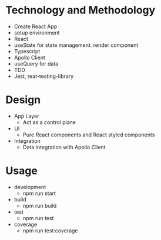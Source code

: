 # Technology and Methodology
  - Create React App
   - setup environment
  - React
   - useState for state management.
     render component
  - Typescript
  - Apollo Client 
   - useQuery for data
  - TDD
   - Jest, reat-testing-library

# Design
 - App Layer
   - Act as a control plane
 - UI 
   - Pure React components and React styled components
 - Integration
   - Data integration with Apollo Client

# Usage
 - development 
   - npm run start
 - build
   - npm run build
 - test 
   - npm run test
 - coverage
   - npm run test:coverage







